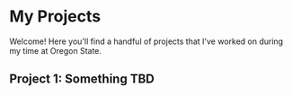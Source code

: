 # My Projects
Welcome! Here you'll find a handful of projects that I've worked on during my time at Oregon State.

## Project 1: Something TBD
